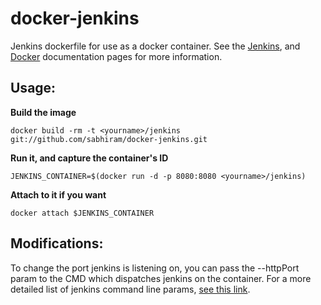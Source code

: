 docker-jenkins
==============
Jenkins dockerfile for use as a docker container. See the [Jenkins][1], and [Docker][2] documentation pages for more information.

Usage:
------

**Build the image**

    docker build -rm -t <yourname>/jenkins git://github.com/sabhiram/docker-jenkins.git

**Run it, and capture the container's ID**

    JENKINS_CONTAINER=$(docker run -d -p 8080:8080 <yourname>/jenkins)

**Attach to it if you want**

    docker attach $JENKINS_CONTAINER

Modifications:
--------------

To change the port jenkins is listening on, you can pass the --httpPort param to the CMD which dispatches jenkins on the container. For a more detailed list of jenkins command line params, [see this link][3].


  [1]: http://jenkins-ci.org/
  [2]: http://www.docker.io/
  [3]: https://wiki.jenkins-ci.org/display/JENKINS/Starting+and+Accessing+Jenkins
